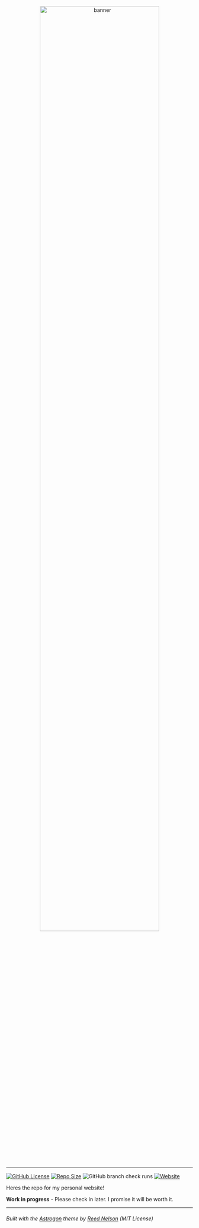 
<div align="center">
  <img src="src/assets/banner.svg" style="width:80%;" alt="banner" align="center" />
</div>

---

[![GitHub License](https://img.shields.io/github/license/astrogon/astrogon?color=red)](https://github.com/astrogon/astrogon/blob/main/LICENSE) [![Repo Size](https://img.shields.io/github/repo-size/astrogon/astrogon)](https://github.com/astrogon/astrogon) ![GitHub branch check runs](https://img.shields.io/github/check-runs/astrogon/astrogon/main) [![Website](https://img.shields.io/website?up_message=online&up_color=limegreen&down_message=offline&down_color=yellow&url=https%3A%2F%2Fastrogon.reednel.com%2F)](https://astrogon.reednel.com/)

Heres the repo for my personal website!

**Work in progress** - Please check in later. I promise it will be worth it.


---
###### *Built with the <a href="https://github.com/astrogon/astrogon" target="_blank">Astrogon</a> theme by <a href="https://reednel.com/" target="_blank">Reed Nelson</a> (MIT License)*
